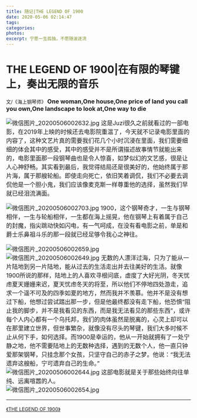 ```yaml
---
title: 随记|THE LEGEND OF 1900
date: 2020-05-06 02:14:47
tags:
categories: 
photos:
excerpt: 宁愿一生孤独，不愿随波逐流
---
```

# THE LEGEND OF 1900|在有限的琴键上，奏出无限的音乐
<font size=2>文\/《海上钢琴师》
<font size=3>**One woman,One house,One price of land you call you own,One landscape to look at,One way to die**  

![微信图片_20200506002632.jpg](https://i.loli.net/2020/05/06/CIl5eHsjiSPMEuU.jpg)
这是Juzi很久之前就看过的一部电影，在2019年上映的时候还去电影院重温了，今天就不记录电影里面的内容了，这种文艺片真的需要我们花几个小时沉浸在里面，我们需要细细的体会其中的感受，其中的感受并不是所谓描述故事情节就能出来的，电影里面那一段钢琴曲也是令人惊喜，如梦似幻的文艺感，很是让人心神舒畅。其实看到最后，我觉得结局还是很美好的，他始终属于那片海，属于那艘轮船。即使走向死亡，依旧笑着调侃，我们不必要去调侃他是一个胆小鬼，我们应该像麦克斯一样尊重他的选择，虽然我们早就已经泪流满面。

![微信图片_20200506002703.jpg](https://i.loli.net/2020/05/06/9efVRF7p4C1AKXI.jpg)
1900，这个钢琴奇才，一生与钢琴相伴，一生与轮船相伴，一生都在海上摇晃，他在钢琴上有着属于自己的封魔，指尖跳动快如闪电，有一气呵成，在没有看电影之前，单是和爵士乐鼻祖斗乐的那一段就已经足够令我心之神往。  

![微信图片_20200506002659.jpg](https://i.loli.net/2020/05/06/IcutEXLY3mG6VDq.jpg)
![微信图片_20200506002649.jpg](https://i.loli.net/2020/05/06/YQmRtHFJAxzGoPI.jpg)
无数的人漂洋过海，只为了能从一片陆地到另一片陆地，能从过去的生活走出并去往美好的生活。就像1900所说的那样，陆地上的人喜欢寻根问底，虚度了大好光阴，冬天忧虑夏天姗姗来迟，夏天忧虑冬天的将至，所以他们不停地四处游走，追求一个遥不可及的四季如夏的地方，然而我并不羡慕。他并不是没有想过下船，他想过尝试踏出那一步，但是他最终都没有走下船，他恐惧“阻止我的脚步，并不是我看见的东西，而是我无法看见的那些东西”，或许每个人内心都有一个乌托邦，我们的肉体虽然是脱离的，心灵上却可以在那里建立世界，但世事繁杂，就像没有尽头的琴键，我们大多时候不止从何下手，如何选择。而1900是幸运的，他从一开始就拥有了一处宁静之地，他不需要陆地上的无数种选择，遇到的无数个人，他一直只钟爱那架钢琴，只挂念那个女孩，只坚守自己的赤子之梦。他说：“我无法遗弃这艘船，宁可遗弃自己的生命。”  
![微信图片_20200506002644.jpg](https://i.loli.net/2020/05/06/WgmA16Zq7Ck3lXQ.jpg)
这部电影就是关于那些始终向往单纯、远离喧嚣的人。  
![微信图片_20200506002654.jpg](https://i.loli.net/2020/05/06/takVYfvPUso8CO2.jpg)
******
<font size=2>[《THE LEGEND OF 1900》]( http://m.v.qq.com/x/cover/z/zv5gmkkty7l0xl2/n0033qgxnhc.html?ab=520share1&vuid24=9GMWcZ%2BDpx0YbOVK4B5ueg%3D%3D&url_from=share&second_share=0&share_from=copy) 